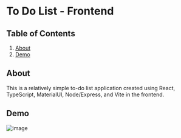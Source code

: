 # To Do List - Frontend

## Table of Contents

<ol>
  <li><a href="#about">About</a></li>
  <li><a href="#demo">Demo</a></li>
</ol>

## About

This is a relatively simple to-do list application created using React, TypeScript, MaterialUI, Node/Express, and Vite in the frontend.

## Demo

![image](https://github.com/yiufakinex/todolist-frontend)

<br>

